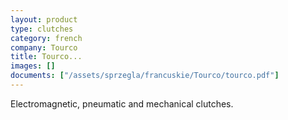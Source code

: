 ```yaml
---
layout: product
type: clutches
category: french
company: Tourco
title: Tourco...
images: []
documents: ["/assets/sprzegla/francuskie/Tourco/tourco.pdf"]
---
```

Electromagnetic, pneumatic and mechanical clutches.
